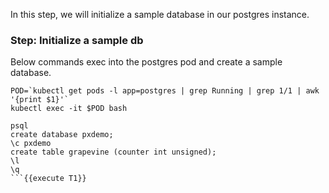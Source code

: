 In this step, we will initialize a sample database in our postgres instance.

### Step: Initialize a sample db

Below commands exec into the postgres pod and create a sample database.

```
POD=`kubectl get pods -l app=postgres | grep Running | grep 1/1 | awk '{print $1}'`
kubectl exec -it $POD bash

psql
create database pxdemo;
\c pxdemo
create table grapevine (counter int unsigned);
\l
\q
```{{execute T1}}
